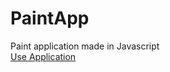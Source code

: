 # PaintApp
Paint application made in Javascript\
[Use Application](https://adam077x.github.io/PaintApp/)
